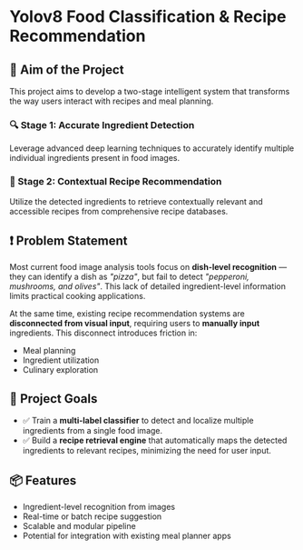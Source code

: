# Yolov8 Food Classification & Recipe Recommendation
 
## 📌 Aim of the Project

This project aims to develop a two-stage intelligent system that transforms the way users interact with recipes and meal planning.

### 🔍 Stage 1: Accurate Ingredient Detection  
Leverage advanced deep learning techniques to accurately identify multiple individual ingredients present in food images.

### 📖 Stage 2: Contextual Recipe Recommendation  
Utilize the detected ingredients to retrieve contextually relevant and accessible recipes from comprehensive recipe databases.

## ❗ Problem Statement

Most current food image analysis tools focus on **dish-level recognition** — they can identify a dish as *"pizza"*, but fail to detect *"pepperoni, mushrooms, and olives"*. This lack of detailed ingredient-level information limits practical cooking applications.

At the same time, existing recipe recommendation systems are **disconnected from visual input**, requiring users to **manually input** ingredients. This disconnect introduces friction in:

- Meal planning  
- Ingredient utilization  
- Culinary exploration

## 🎯 Project Goals

- ✅ Train a **multi-label classifier** to detect and localize multiple ingredients from a single food image.
- ✅ Build a **recipe retrieval engine** that automatically maps the detected ingredients to relevant recipes, minimizing the need for user input.

## 📦 Features

- Ingredient-level recognition from images  
- Real-time or batch recipe suggestion  
- Scalable and modular pipeline  
- Potential for integration with existing meal planner apps

